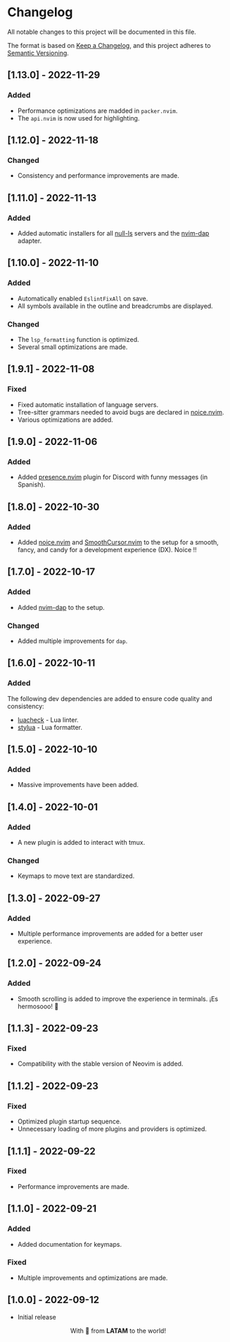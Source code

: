 # Changelog

All notable changes to this project will be documented in this file.

The format is based on [Keep a Changelog](https://keepachangelog.com/en/1.0.0/), and this project adheres to [Semantic Versioning](https://semver.org/spec/v2.0.0.html).

## [1.13.0] - 2022-11-29

### Added

- Performance optimizations are madded in `packer.nvim`.
- The `api.nvim` is now used for highlighting.

## [1.12.0] - 2022-11-18

### Changed

- Consistency and performance improvements are made.

## [1.11.0] - 2022-11-13

### Added

- Added automatic installers for all [null-ls](https://github.com/jayp0521/mason-null-ls.nvim) servers and the [nvim-dap](https://github.com/jayp0521/mason-nvim-dap) adapter.

## [1.10.0] - 2022-11-10

### Added

- Automatically enabled `EslintFixAll` on save.
- All symbols available in the outline and breadcrumbs are displayed.

### Changed

- The `lsp_formatting` function is optimized.
- Several small optimizations are made.

## [1.9.1] - 2022-11-08

### Fixed

- Fixed automatic installation of language servers.
- Tree-sitter grammars needed to avoid bugs are declared in [noice.nvim](https://github.com/folke/noice.nvim).
- Various optimizations are added.

## [1.9.0] - 2022-11-06

### Added

- Added [presence.nvim](https://github.com/andweeb/presence.nvim) plugin for Discord with funny messages (in Spanish).

## [1.8.0] - 2022-10-30

### Added

- Added [noice.nvim](https://github.com/folke/noice.nvim) and [SmoothCursor.nvim](https://github.com/gen740/SmoothCursor.nvim) to the setup for a smooth, fancy, and candy for a development experience (DX). Noice !!

## [1.7.0] - 2022-10-17

### Added

- Added [nvim-dap](https://github.com/mfussenegger/nvim-dap) to the setup.

### Changed

- Added multiple improvements for `dap`.

## [1.6.0] - 2022-10-11

### Added

The following dev dependencies are added to ensure code quality and consistency:

- [luacheck](https://github.com/lunarmodules/luacheck) - Lua linter.
- [stylua](https://github.com/JohnnyMorganz/StyLua) - Lua formatter.

## [1.5.0] - 2022-10-10

### Added

- Massive improvements have been added.

## [1.4.0] - 2022-10-01

### Added

- A new plugin is added to interact with tmux.

### Changed

- Keymaps to move text are standardized.

## [1.3.0] - 2022-09-27

### Added

- Multiple performance improvements are added for a better user experience.

## [1.2.0] - 2022-09-24

### Added

- Smooth scrolling is added to improve the experience in terminals. ¡Es hermosooo! 💖

## [1.1.3] - 2022-09-23

### Fixed

- Compatibility with the stable version of Neovim is added.

## [1.1.2] - 2022-09-23

### Fixed

- Optimized plugin startup sequence.
- Unnecessary loading of more plugins and providers is optimized.

## [1.1.1] - 2022-09-22

### Fixed

- Performance improvements are made.

## [1.1.0] - 2022-09-21

### Added

- Added documentation for keymaps.

### Fixed

- Multiple improvements and optimizations are made.

## [1.0.0] - 2022-09-12

- Initial release

<p align="center">With 💖 from <strong>LATAM</strong> to the world!</p>

